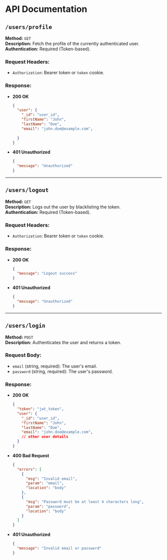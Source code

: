 # API Documentation

## `/users/profile`
**Method:** `GET`  
**Description:** Fetch the profile of the currently authenticated user.  
**Authentication:** Required (Token-based).  

### Request Headers:
- `Authorization`: Bearer token or `token` cookie.

### Response:
- **200 OK**  
  ```json
  {
    "user": {
      "_id": "user_id",
      "firstName": "John",
      "lastName": "Doe",
      "email": "john.doe@example.com",
      
    }
  }
  ```
- **401 Unauthorized**  
  ```json
  {
    "message": "Unauthorized"
  }
  ```

---

## `/users/logout`
**Method:** `GET`  
**Description:** Logs out the user by blacklisting the token.  
**Authentication:** Required (Token-based).  

### Request Headers:
- `Authorization`: Bearer token or `token` cookie.

### Response:
- **200 OK**  
  ```json
  {
    "message": "Logout success"
  }
  ```
- **401 Unauthorized**  
  ```json
  {
    "message": "Unauthorized"
  }
  ```

---

## `/users/login`
**Method:** `POST`  
**Description:** Authenticates the user and returns a token.  

### Request Body:
- `email` (string, required): The user's email.  
- `password` (string, required): The user's password.  

### Response:
- **200 OK**  
  ```json
  {
    "token": "jwt_token",
    "user": {
      "_id": "user_id",
      "firstName": "John",
      "lastName": "Doe",
      "email": "john.doe@example.com",
      // other user details
    }
  }
  ```
- **400 Bad Request**  
  ```json
  {
    "errors": [
      {
        "msg": "Invalid email",
        "param": "email",
        "location": "body"
      },
      {
        "msg": "Password must be at least 4 characters long",
        "param": "password",
        "location": "body"
      }
    ]
  }
  ```
- **401 Unauthorized**  
  ```json
  {
    "message": "Invalid email or password"
  }
  ```
